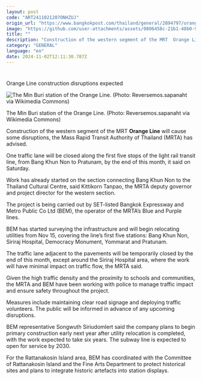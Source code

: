 ```yaml
---
layout: post
code: "ART2411021207ONHZUJ"
origin_url: "https://www.bangkokpost.com/thailand/general/2894797/orange-line-construction-disruptions-expected"
image: "https://github.com/user-attachments/assets/0806458c-21b1-48b0-9ba7-868f00fb1bab"
title: ""
description: "Construction of the western segment of the MRT  Orange Line  will cause some disruptions, the Mass Rapid Transit Authority of Thailand (MRTA) has advised."
category: "GENERAL"
language: "en"
date: 2024-11-02T12:11:30.787Z
---
```


# 

Orange Line construction disruptions expected

![The Min Buri station of the Orange Line. (Photo: Reversemos.sapanaht via Wikimedia Commons)](https://github.com/user-attachments/assets/c9e38121-c5bd-4f3e-8e09-d0a7705fb53b)

The Min Buri station of the Orange Line. (Photo: Reversemos.sapanaht via Wikimedia Commons)

Construction of the western segment of the MRT **Orange Line** will cause some disruptions, the Mass Rapid Transit Authority of Thailand (MRTA) has advised.

One traffic lane will be closed along the first five stops of the light rail transit line, from Bang Khun Non to Pratunam, by the end of this month, it said on Saturday.

Work has already started on the section connecting Bang Khun Non to the Thailand Cultural Centre, said Kittikorn Tanpao, the MRTA deputy governor and project director for the western section.

The project is being carried out by SET-listed Bangkok Expressway and Metro Public Co Ltd (BEM), the operator of the MRTA’s Blue and Purple lines.

BEM has started surveying the infrastructure and will begin relocating utilities from Nov 15, covering the line’s first five stations: Bang Khun Non, Siriraj Hospital, Democracy Monument, Yommarat and Pratunam.

The traffic lane adjacent to the pavements will be temporarily closed by the end of this month, except around the Siriraj Hospital area, where the work will have minimal impact on traffic flow, the MRTA said.

Given the high traffic density and the proximity to schools and communities, the MRTA and BEM have been working with police to manage traffic impact and ensure safety throughout the project.

Measures include maintaining clear road signage and deploying traffic volunteers. The public will be informed in advance of any upcoming disruptions.

BEM representative Songwuth Siriudomlert said the company plans to begin primary construction early next year after utility relocation is completed, with the work expected to take six years. The subway line is expected to open for service by 2030.

For the Rattanakosin Island area, BEM has coordinated with the Committee of Rattanakosin Island and the Fine Arts Department to protect historical sites and plans to integrate historic artefacts into station displays.